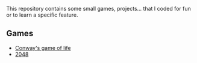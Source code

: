 This repository contains some small games, projects... that I coded for fun or to learn a specific feature.

## Games

- [Conway's game of life](./game-of-life)
- [2048](./game-2048)
